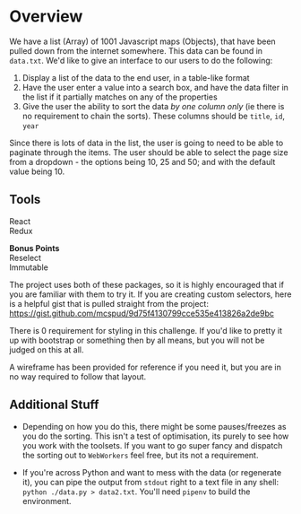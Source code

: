 # Overview

We have a list (Array) of 1001 Javascript maps (Objects), that have been pulled down from the internet somewhere.  This data can be found in `data.txt`.  We'd like to give an interface to our users to do the following:

1. Display a list of the data to the end user, in a table-like format
2. Have the user enter a value into a search box, and have the data filter in the list if it partially matches on any of the properties
3. Give the user the ability to sort the data *by one column only* (ie there is no requirement to chain the sorts).  These columns should be `title`, `id`, `year`

Since there is lots of data in the list, the user is going to need to be able to paginate through the items.  The user should be able to select the page size from a dropdown - the options being 10, 25 and 50; and with the default value being 10.

## Tools  
React  
Redux

**Bonus Points**  
Reselect  
Immutable

The project uses both of these packages, so it is highly encouraged that if you are familiar with them to try it.  If you are creating custom selectors, here is a helpful gist that is pulled straight from the project:
https://gist.github.com/mcspud/9d75f4130799cce535e413826a2de9bc

There is 0 requirement for styling in this challenge.  If you'd like to pretty it up with bootstrap or something then by all means, but you will not be judged on this at all.

A wireframe has been provided for reference if you need it, but you are in no way required to follow that layout.

## Additional Stuff

 - Depending on how you do this, there might be some pauses/freezes as you do the sorting.  This isn't a test of optimisation, its purely to see how you work with the toolsets.  If you want to go super fancy and dispatch the sorting out to `WebWorkers` feel free, but its not a requirement.

 - If you're across Python and want to mess with the data (or regenerate it), you can pipe the output from `stdout` right to a text file in any shell: `python ./data.py > data2.txt`.  You'll need `pipenv` to build the environment.
